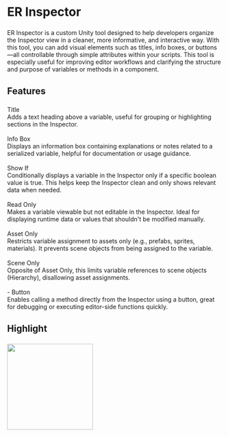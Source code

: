 <h1 align="left">ER Inspector</h1>

###

<p align="left">ER Inspector is a custom Unity tool designed to help developers organize the Inspector view in a cleaner, more informative, and interactive way. With this tool, you can add visual elements such as titles, info boxes, or buttons—all controllable through simple attributes within your scripts. This tool is especially useful for improving editor workflows and clarifying the structure and purpose of variables or methods in a component.</p>

###

<h2 align="left">Features</h2>

###

<p align="left">Title<br>Adds a text heading above a variable, useful for grouping or highlighting sections in the Inspector.<br><br>Info Box<br>Displays an information box containing explanations or notes related to a serialized variable, helpful for documentation or usage guidance.<br><br>Show If<br>Conditionally displays a variable in the Inspector only if a specific boolean value is true. This helps keep the Inspector clean and only shows relevant data when needed.<br><br>Read Only<br>Makes a variable viewable but not editable in the Inspector. Ideal for displaying runtime data or values that shouldn't be modified manually.<br><br>Asset Only<br>Restricts variable assignment to assets only (e.g., prefabs, sprites, materials). It prevents scene objects from being assigned to the variable.<br><br>Scene Only<br>Opposite of Asset Only, this limits variable references to scene objects (Hierarchy), disallowing asset assignments.<br><br>- Button<br>Enables calling a method directly from the Inspector using a button, great for debugging or executing editor-side functions quickly.</p>

###

<h2 align="left">Highlight</h2>

###

<div align="left">
  <img height="200" src="assset/images/er_inspector_preview.png"  />
</div>

###
